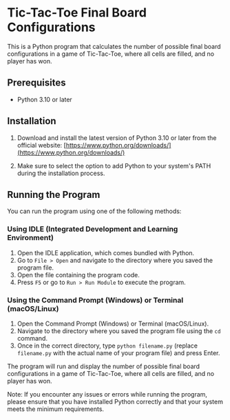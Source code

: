 # Tic-Tac-Toe Final Board Configurations

This is a Python program that calculates the number of possible final board configurations in a game of Tic-Tac-Toe, where all cells are filled, and no player has won.

## Prerequisites

- Python 3.10 or later

## Installation

1. Download and install the latest version of Python 3.10 or later from the official website: [https://www.python.org/downloads/](https://www.python.org/downloads/)

2. Make sure to select the option to add Python to your system's PATH during the installation process.

## Running the Program

You can run the program using one of the following methods:

### Using IDLE (Integrated Development and Learning Environment)

1. Open the IDLE application, which comes bundled with Python.
2. Go to `File > Open` and navigate to the directory where you saved the program file.
3. Open the file containing the program code.
4. Press `F5` or go to `Run > Run Module` to execute the program.

### Using the Command Prompt (Windows) or Terminal (macOS/Linux)

1. Open the Command Prompt (Windows) or Terminal (macOS/Linux).
2. Navigate to the directory where you saved the program file using the `cd` command.
3. Once in the correct directory, type `python filename.py` (replace `filename.py` with the actual name of your program file) and press Enter.

The program will run and display the number of possible final board configurations in a game of Tic-Tac-Toe, where all cells are filled, and no player has won.

Note: If you encounter any issues or errors while running the program, please ensure that you have installed Python correctly and that your system meets the minimum requirements.
